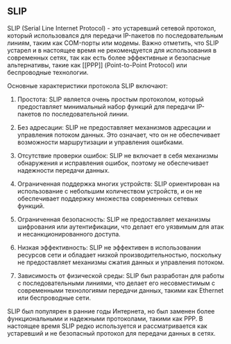 ## SLIP
SLIP (Serial Line Internet Protocol) - это устаревший сетевой протокол, который использовался для передачи IP-пакетов по последовательным линиям, таким как COM-порты или модемы. Важно отметить, что SLIP устарел и в настоящее время не рекомендуется для использования в современных сетях, так как есть более эффективные и безопасные альтернативы, такие как [[PPP]] (Point-to-Point Protocol) или беспроводные технологии.

Основные характеристики протокола SLIP включают:

1. Простота: SLIP является очень простым протоколом, который предоставляет минимальный набор функций для передачи IP-пакетов по последовательной линии.

2. Без адресации: SLIP не предоставляет механизмов адресации и управления потоком данных. Это означает, что он не обеспечивает возможности маршрутизации и управления ошибками.

3. Отсутствие проверки ошибок: SLIP не включает в себя механизмы обнаружения и исправления ошибок, поэтому не обеспечивает надежности передачи данных.

4. Ограниченная поддержка многих устройств: SLIP ориентирован на использование с небольшим количеством устройств, и он не обеспечивает поддержку множества современных сетевых функций.

5. Ограниченная безопасность: SLIP не предоставляет механизмы шифрования или аутентификации, что делает его уязвимым для атак и несанкционированного доступа.

6. Низкая эффективность: SLIP не эффективен в использовании ресурсов сети и обладает низкой производительностью, поскольку не предоставляет механизмы сжатия данных и управления потоком.

7. Зависимость от физической среды: SLIP был разработан для работы с последовательными линиями, что делает его несовместимым с современными технологиями передачи данных, такими как Ethernet или беспроводные сети.

SLIP был популярен в ранние годы Интернета, но был заменен более функциональными и надежными протоколами, такими как PPP. В настоящее время SLIP редко используется и рассматривается как устаревший и не безопасный протокол для передачи данных в сетях.
